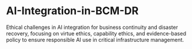 # AI-Integration-in-BCM-DR
Ethical challenges in AI integration for business continuity and disaster recovery, focusing on virtue ethics, capability ethics, and evidence-based policy to ensure responsible AI use in critical infrastructure management.
